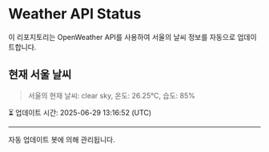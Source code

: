 
# Weather API Status

이 리포지토리는 OpenWeather API를 사용하여 서울의 날씨 정보를 자동으로 업데이트합니다.

## 현재 서울 날씨
> 서울의 현재 날씨: clear sky, 온도: 26.25°C, 습도: 85%

⏳ 업데이트 시간: 2025-06-29 13:16:52 (UTC)

---
자동 업데이트 봇에 의해 관리됩니다.
